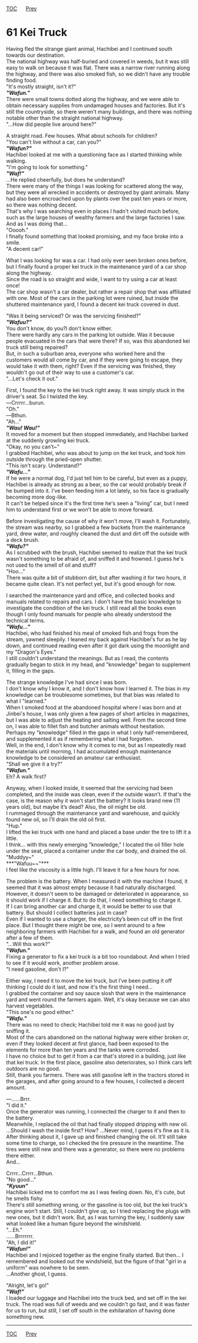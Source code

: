 [TOC](../readme.md)&nbsp;&nbsp;&nbsp;&nbsp;&nbsp;&nbsp;[Prev](section_0004.md)&nbsp;&nbsp;&nbsp;&nbsp;&nbsp;&nbsp;



# 61 Kei Truck

Having fled the strange giant animal, Hachibei and I continued south
towards our destination.  
The national highway was half-buried and covered in weeds, but it was
still easy to walk on because it was flat. There was a narrow river
running along the highway, and there was also smoked fish, so we didn't
have any trouble finding food.  
"It's mostly straight, isn't it?"  
***"Wafun."***  
There were small towns dotted along the highway, and we were able to
obtain necessary supplies from undamaged houses and factories. But it's
still the countryside, so there weren't many buildings, and there was
nothing notable other than the straight national highway.  
"...How did people live around here?"  
  
A straight road. Few houses. What about schools for children?  
"You can't live without a car, can you?"  
***"Wafun?"***  
Hachibei looked at me with a questioning face as I started thinking
while walking.  
"I'm going to look for something."  
***"Waf!"***  
...He replied cheerfully, but does he understand?  
There were many of the things I was looking for scattered along the way,
but they were all wrecked in accidents or destroyed by giant animals.
Many had also been encroached upon by plants over the past ten years or
more, so there was nothing decent.  
That's why I was searching even in places I hadn't visited much before,
such as the large houses of wealthy farmers and the large factories I
saw.  
And as I was doing that...  
"Ooooh."  
I finally found something that looked promising, and my face broke into
a smile.  
"A decent car!"  
  
What I was looking for was a car. I had only ever seen broken ones
before, but I finally found a proper kei truck in the maintenance yard
of a car shop along the highway.  
Since the road is so straight and wide, I want to try using a car at
least once!  
The car shop wasn't a car dealer, but rather a repair shop that was
affiliated with one. Most of the cars in the parking lot were ruined,
but inside the shuttered maintenance yard, I found a decent kei truck
covered in dust.  
  
"Was it being serviced? Or was the servicing finished?"  
***"Wafuu?"***  
You don't know, do you?I don't know either.  
There were hardly any cars in the parking lot outside. Was it because
people evacuated in the cars that were there? If so, was this abandoned
kei truck still being repaired?  
But, in such a suburban area, everyone who worked here and the customers
would all come by car, and if they were going to escape, they would take
it with them, right? Even if the servicing was finished, they wouldn't
go out of their way to use a customer's car.  
"...Let's check it out."  
  
First, I found the key to the kei truck right away. It was simply stuck
in the driver's seat. So I twisted the key.  
―Crrrrr...burun.  
"Oh."  
―Bthun.  
"Ah..."  
***"Wau! Wau!"***  
It moved for a moment but then stopped immediately, and Hachibei barked
at the suddenly growling kei truck.  
"Okay, no you can’t~"  
I grabbed Hachibei, who was about to jump on the kei truck, and took him
outside through the pried-open shutter.  
"This isn't scary. Understand?"  
***"Wafu..."***  
If he were a normal dog, I'd just tell him to be careful, but even as a
puppy, Hachibei is already as strong as a bear, so the car would
probably break if he bumped into it. I've been feeding him a lot lately,
so his face is gradually becoming more dog-like.  
It can't be helped since it's the first time he's seen a "living" car,
but I need him to understand first or we won't be able to move
forward.  
  
Before investigating the cause of why it won't move, I'll wash it.
Fortunately, the stream was nearby, so I grabbed a few buckets from the
maintenance yard, drew water, and roughly cleaned the dust and dirt off
the outside with a deck brush.  
***"Wafu?"***  
As I scrubbed with the brush, Hachibei seemed to realize that the kei
truck wasn't something to be afraid of, and sniffed it and frowned. I
guess he's not used to the smell of oil and stuff?  
"Hoo..."  
There was quite a bit of stubborn dirt, but after washing it for two
hours, it became quite clean. It's not perfect yet, but it's good enough
for now.  
  
I searched the maintenance yard and office, and collected books and
manuals related to repairs and cars. I don't have the basic knowledge to
investigate the condition of the kei truck. I still read all the books
even though I only found manuals for people who already understood the
technical terms.  
***"Wafu..."***  
Hachibei, who had finished his meal of smoked fish and frogs from the
stream, yawned sleepily. I leaned my back against Hachibei's fur as he
lay down, and continued reading even after it got dark using the
moonlight and my "Dragon's Eyes."  
I still couldn't understand the meanings. But as I read, the contents
gradually began to stick in my head, and "knowledge" began to supplement
it, filling in the gaps.  
  
The strange knowledge I've had since I was born.  
I don't know why I know it, and I don't know how I learned it. The bias
in my knowledge can be troublesome sometimes, but that bias was related
to what I "learned."  
When I smoked food at the abandoned hospital where I was born and at
Jinbei's house, I was only given a few pages of short articles in
magazines, but I was able to adjust the heating and salting well. From
the second time on, I was able to fillet fish and butcher animals
without hesitation.  
Perhaps my "knowledge" filled in the gaps in what I only
half-remembered, and supplemented it as if remembering what I had
forgotten.  
Well, in the end, I don't know why it comes to me, but as I repeatedly
read the materials until morning, I had accumulated enough maintenance
knowledge to be considered an amateur car enthusiast.  
"Shall we give it a try?"  
***"Wafun."***  
Eh? A walk first?  
  
Anyway, when I looked inside, it seemed that the servicing had been
completed, and the inside was clean, even if the outside wasn't. If
that's the case, is the reason why it won't start the battery? It looks
brand new (11 years old), but maybe it’s dead? Also, the oil might be
old.  
I rummaged through the maintenance yard and warehouse, and quickly found
new oil, so I'll drain the old oil first.  
"Hup."  
I lifted the kei truck with one hand and placed a base under the tire to
lift it a little.  
I think... with this newly emerging "knowledge," I located the oil
filler hole under the seat, placed a container under the car body, and
drained the oil.  
"Muddyy~"  
***"Wafuu\~~"***  
I feel like the viscosity is a little high. I'll leave it for a few
hours for now.  
  
The problem is the battery. When I measured it with the machine I found,
it seemed that it was almost empty because it had naturally discharged.
However, it doesn't seem to be damaged or deteriorated in appearance, so
it should work if I charge it. But to do that, I need something to
charge it.  
If I can bring another car and charge it, it would be better to use that
battery. But should I collect batteries just in case?  
Even if I wanted to use a charger, the electricity’s been cut off in the
first place. But I thought there might be one, so I went around to a few
neighboring farmers with Hachibei for a walk, and found an old generator
after a few of them.  
"...Will this work?"  
***"Wafun."***  
Fixing a generator to fix a kei truck is a bit too roundabout. And when
I tried to see if it would work, another problem arose.  
"I need gasoline, don't I?"  
  
Either way, I need it to move the kei truck, but I’ve been putting it
off thinking I could do it last, and now it's the first thing I
need...  
I grabbed the container and soy sauce slosh that were in the maintenance
yard and went round the farmers again. Well, it's okay because we can
also harvest vegetables.  
"This one's no good either."  
***"Wafu."***  
There was no need to check; Hachibei told me it was no good just by
sniffing it.  
Most of the cars abandoned on the national highway were either broken
or, even if they looked decent at first glance, had been exposed to the
elements for more than ten years and the tanks were corroded.  
I have no choice but to get it from a car that's stored in a building,
just like that kei truck. In the first place, gasoline also
deteriorates, so I think cars left outdoors are no good.  
Still, thank you farmers. There was still gasoline left in the tractors
stored in the garages, and after going around to a few houses, I
collected a decent amount.  
  
―......Brrr.  
"I did it."  
Once the generator was running, I connected the charger to it and then
to the battery.  
Meanwhile, I replaced the oil that had finally stopped dripping with new
oil. ...Should I wash the inside first? How? ...Never mind, I guess it's
fine as it is.  
After thinking about it, I gave up and finished changing the oil. It’ll
still take some time to charge, so I checked the tire pressure in the
meantime. The tires were still new and there was a generator, so there
were no problems there either.  
And...  
  
Crrrr...Crrrr...Bthun.  
"No good..."  
***"Kyuun"***  
Hachibei licked me to comfort me as I was feeling down. No, it's cute,
but he smells fishy.  
There's still something wrong, or the gasoline is too old, but the kei
truck's engine won't start. Still, I couldn't give up, so I tried
replacing the plugs with new ones, but it didn't work. But, as I was
turning the key, I suddenly saw what looked like a human figure beyond
the windshield.  
"...Eh."  
......Brrrrrrr.  
"Ah, I did it!"  
***"Wafun!"***  
Hachibei and I rejoiced together as the engine finally started. But
then... I remembered and looked out the windshield, but the figure of
that "girl in a uniform" was nowhere to be seen.  
...Another ghost, I guess.  
  
"Alright, let's go!"  
***"Waf!"***  
I loaded our luggage and Hachibei into the truck bed, and set off in the
kei truck. The road was full of weeds and we couldn't go fast, and it
was faster for us to run, but still, I set off south in the exhilaration
of having done something new.  
  
  
  


---
[TOC](../readme.md)&nbsp;&nbsp;&nbsp;&nbsp;&nbsp;&nbsp;[Prev](section_0004.md)&nbsp;&nbsp;&nbsp;&nbsp;&nbsp;&nbsp;

